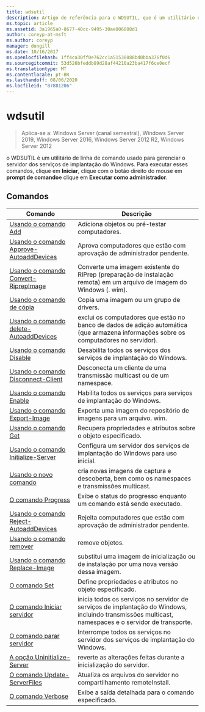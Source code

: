 ```yaml
---
title: wdsutil
description: Artigo de referência para o WDSUTIL, que é um utilitário de linha de comando usado para gerenciar seu servidor de serviços de implantação do Windows.
ms.topic: article
ms.assetid: 3a1965a0-8677-40cc-9495-30ae806808d1
author: coreyp-at-msft
ms.author: coreyp
manager: dongill
ms.date: 10/16/2017
ms.openlocfilehash: 1ff4ca30ff0e762cc1a51538088bd0bba376f0d6
ms.sourcegitcommit: 53d526bfeddb89d28af44210a23ba417f6ce0ecf
ms.translationtype: MT
ms.contentlocale: pt-BR
ms.lasthandoff: 08/06/2020
ms.locfileid: "87881206"
---
```

# <a name="wdsutil"></a>wdsutil

> Aplica-se a: Windows Server (canal semestral), Windows Server 2019, Windows Server 2016, Windows Server 2012 R2, Windows Server 2012

o WDSUTIL é um utilitário de linha de comando usado para gerenciar o servidor dos serviços de implantação do Windows. Para executar esses comandos, clique em **Iniciar**, clique com o botão direito do mouse em **prompt de comando**e clique em **Executar como administrador**.
## <a name="commands"></a>Comandos
|Comando|Descrição|
|------|--------|
|[Usando o comando Add](using-the-add-command.md)|Adiciona objetos ou pré-testar computadores.|
|[Usando o comando Approve-AutoaddDevices](using-the-approve-autoadddevices-command.md)|Aprova computadores que estão com aprovação de administrador pendente.|
|[Usando o comando Convert-RiprepImage](using-the-convert-riprepimage-command.md)|Converte uma imagem existente do RIPrep (preparação de instalação remota) em um arquivo de imagem do Windows (. wim).|
|[Usando o comando de cópia](using-the-copy-command.md)|Copia uma imagem ou um grupo de drivers.|
|[Usando o comando delete-AutoaddDevices](using-the-delete-autoadddevices-command.md)|exclui os computadores que estão no banco de dados de adição automática (que armazena informações sobre os computadores no servidor).|
|[Usando o comando Disable](using-the-disable-command.md)|Desabilita todos os serviços dos serviços de implantação do Windows.|
|[Usando o comando Disconnect-Client](using-the-disconnect-client-command.md)|Desconecta um cliente de uma transmissão multicast ou de um namespace.|
|[Usando o comando Enable](using-the-enable-command.md)|Habilita todos os serviços para serviços de implantação do Windows.|
|[Usando o comando Export-Image](using-the-export-image-command.md)|Exporta uma imagem do repositório de imagens para um arquivo. wim.|
|[Usando o comando Get](using-the-get-command.md)|Recupera propriedades e atributos sobre o objeto especificado.|
|[Usando o comando Initialize-Server](using-the-initialize-server-command.md)|Configura um servidor dos serviços de implantação do Windows para uso inicial.|
|[Usando o novo comando](using-the-new-command.md)|cria novas imagens de captura e descoberta, bem como os namespaces e transmissões multicast.|
|[O comando Progress](the-progress-command.md)|Exibe o status do progresso enquanto um comando está sendo executado.|
|[Usando o comando Reject-AutoaddDevices](using-the-reject-autoadddevices-command.md)|Rejeita computadores que estão com aprovação de administrador pendente.|
|[Usando o comando remover](using-the-remove-command.md)|remove objetos.|
|[Usando o comando Replace-Image](using-the-replace-image-command.md)|substitui uma imagem de inicialização ou de instalação por uma nova versão dessa imagem.|
|[O comando Set](the-set-command.md)|Define propriedades e atributos no objeto especificado.|
|[O comando Iniciar servidor](the-start-server-command.md)|inicia todos os serviços no servidor de serviços de implantação do Windows, incluindo transmissões multicast, namespaces e o servidor de transporte.|
|[O comando parar servidor](the-stop-server-command.md)|Interrompe todos os serviços no servidor dos serviços de implantação do Windows.|
|[A opção Uninitialize-Server](the-uninitialize-server-option.md)|reverte as alterações feitas durante a inicialização do servidor.|
|[O comando Update-ServerFiles](the-update-serverfiles-command.md)|Atualiza os arquivos do servidor no compartilhamento remoteInstall.|
|[O comando Verbose](the-verbose-command.md)|Exibe a saída detalhada para o comando especificado.|

